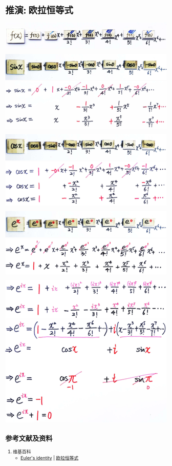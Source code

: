 # 推演: 欧拉恒等式

![](/images/无穷和与无穷乘积/欧拉的无穷分析引论中典型的推演实验/章10/欧拉恒等式/0a1.jpg)

![](/images/无穷和与无穷乘积/欧拉的无穷分析引论中典型的推演实验/章10/欧拉恒等式/1a1.jpg)
![](/images/无穷和与无穷乘积/欧拉的无穷分析引论中典型的推演实验/章10/欧拉恒等式/1a2.jpg)

![](/images/无穷和与无穷乘积/欧拉的无穷分析引论中典型的推演实验/章10/欧拉恒等式/2a1.jpg)
![](/images/无穷和与无穷乘积/欧拉的无穷分析引论中典型的推演实验/章10/欧拉恒等式/2a2.jpg)

![](/images/无穷和与无穷乘积/欧拉的无穷分析引论中典型的推演实验/章10/欧拉恒等式/3a1.jpg)
![](/images/无穷和与无穷乘积/欧拉的无穷分析引论中典型的推演实验/章10/欧拉恒等式/3a2.jpg)

![](/images/无穷和与无穷乘积/欧拉的无穷分析引论中典型的推演实验/章10/欧拉恒等式/4a1.jpg)
![](/images/无穷和与无穷乘积/欧拉的无穷分析引论中典型的推演实验/章10/欧拉恒等式/4a2.jpg)

## 参考文献及资料

1. 维基百科
	- [Euler's identity](https://en.wikipedia.org/wiki/Euler%27s_identity) | [欧拉恒等式](https://zh.wikipedia.org/wiki/欧拉恒等式) 



